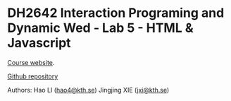 DH2642 Interaction Programing and Dynamic Wed - Lab 5 - HTML & Javascript
=================================================

[Course website](https://www.kth.se/social/course/DH2641).

[Github repository](https://github.com/chnhaoli/DH2642_DinnerPlanner_Lab5)

Authors:
	Hao LI (hao4@kth.se)
	Jingjing XIE (jxi@kth.se)
